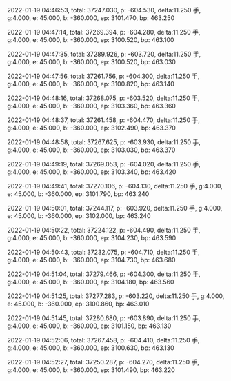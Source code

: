2022-01-19 04:46:53, total: 37247.030, p: -604.530, delta:11.250 手, g:4.000, e: 45.000, b: -360.000, ep: 3101.470, bp: 463.250

2022-01-19 04:47:14, total: 37269.394, p: -604.280, delta:11.250 手, g:4.000, e: 45.000, b: -360.000, ep: 3100.520, bp: 463.100

2022-01-19 04:47:35, total: 37289.926, p: -603.720, delta:11.250 手, g:4.000, e: 45.000, b: -360.000, ep: 3100.520, bp: 463.030

2022-01-19 04:47:56, total: 37261.756, p: -604.300, delta:11.250 手, g:4.000, e: 45.000, b: -360.000, ep: 3100.820, bp: 463.140

2022-01-19 04:48:16, total: 37268.075, p: -603.520, delta:11.250 手, g:4.000, e: 45.000, b: -360.000, ep: 3103.360, bp: 463.360

2022-01-19 04:48:37, total: 37261.458, p: -604.470, delta:11.250 手, g:4.000, e: 45.000, b: -360.000, ep: 3102.490, bp: 463.370

2022-01-19 04:48:58, total: 37267.625, p: -603.930, delta:11.250 手, g:4.000, e: 45.000, b: -360.000, ep: 3103.030, bp: 463.370

2022-01-19 04:49:19, total: 37269.053, p: -604.020, delta:11.250 手, g:4.000, e: 45.000, b: -360.000, ep: 3103.340, bp: 463.420

2022-01-19 04:49:41, total: 37270.106, p: -604.130, delta:11.250 手, g:4.000, e: 45.000, b: -360.000, ep: 3101.790, bp: 463.240

2022-01-19 04:50:01, total: 37244.117, p: -603.920, delta:11.250 手, g:4.000, e: 45.000, b: -360.000, ep: 3102.000, bp: 463.240

2022-01-19 04:50:22, total: 37224.122, p: -604.490, delta:11.250 手, g:4.000, e: 45.000, b: -360.000, ep: 3104.230, bp: 463.590

2022-01-19 04:50:43, total: 37232.075, p: -604.710, delta:11.250 手, g:4.000, e: 45.000, b: -360.000, ep: 3104.730, bp: 463.680

2022-01-19 04:51:04, total: 37279.466, p: -604.300, delta:11.250 手, g:4.000, e: 45.000, b: -360.000, ep: 3104.180, bp: 463.560

2022-01-19 04:51:25, total: 37277.283, p: -603.220, delta:11.250 手, g:4.000, e: 45.000, b: -360.000, ep: 3100.860, bp: 463.010

2022-01-19 04:51:45, total: 37280.680, p: -603.890, delta:11.250 手, g:4.000, e: 45.000, b: -360.000, ep: 3101.150, bp: 463.130

2022-01-19 04:52:06, total: 37267.458, p: -604.410, delta:11.250 手, g:4.000, e: 45.000, b: -360.000, ep: 3100.630, bp: 463.130

2022-01-19 04:52:27, total: 37250.287, p: -604.270, delta:11.250 手, g:4.000, e: 45.000, b: -360.000, ep: 3101.490, bp: 463.220
